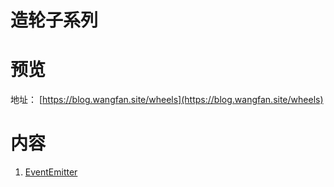# 造轮子系列

# 预览
地址： [https://blog.wangfan.site/wheels](https://blog.wangfan.site/wheels)

# 内容
1. [EventEmitter](./EventEmitter/EventEmitter.ts)
